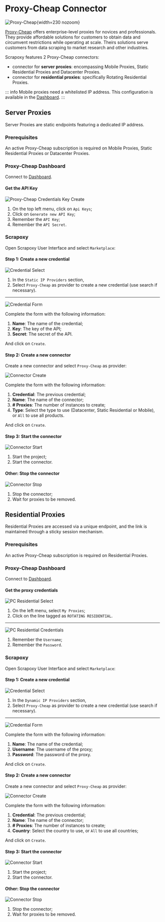# Proxy-Cheap Connector

![Proxy-Cheap](/assets/images/proxy-cheap.svg){width=230 nozoom}

[Proxy-Cheap](https://app.proxy-cheap.com/r/lt6xyT) offers enterprise-level proxies for novices and professionals. They provide affordable solutions for customers to obtain data and circumvent restrictions while operating at scale. Theirs solutions serve customers from data scraping to market research and other industries. 

Scrapoxy features 2 Proxy-Cheap connectors:

- connector for **server proxies**: encompassing Mobile Proxies, Static Residential Proxies and Datacenter Proxies.
- connector for **residential proxies**: specifically Rotating Residential Proxies.

::: info
Mobile proxies need a whitelisted IP address. This configuration is available in the [Dashboard](https://app.proxy-cheap.com).
:::


## Server Proxies

Server Proxies are static endpoints featuring a dedicated IP address. 


### Prerequisites

An active Proxy-Cheap subscription is required on Mobile Proxies, Static Residential Proxies or Datacenter Proxies.


### Proxy-Cheap Dashboard

Connect to [Dashboard](https://app.proxy-cheap.com).


#### Get the API Key

![Proxy-Cheap Credentials Key Create](pc_credentials_key_create.png)

1. On the top left menu, click on `Api Keys`;
2. Click on `Generate new API Key`;
3. Remember the `API Key`;
4. Remember the `API Secret`.


### Scrapoxy

Open Scrapoxy User Interface and select `Marketplace`:


#### Step 1: Create a new credential

![Credential Select](spx_credential_server_select.png)

1. In the `Static IP Providers` section,
2. Select `Proxy-Cheap` as provider to create a new credential (use search if necessary).

---

![Credential Form](spx_credential_server_create.png)

Complete the form with the following information:
1. **Name**: The name of the credential;
2. **Key**: The key of the API;
3. **Secret**: The secret of the API.

And click on `Create`.


#### Step 2: Create a new connector

Create a new connector and select `Proxy-Cheap` as provider:

![Connector Create](spx_connector_server_create.png)

Complete the form with the following information:
1. **Credential**: The previous credential;
2. **Name**: The name of the connector;
3. **# Proxies**: The number of instances to create;
4. **Type**: Select the type to use (Datacenter, Static Residential or Mobile), or `All` to use all products.

And click on `Create`.


#### Step 3: Start the connector

![Connector Start](spx_connector_start.png)

1. Start the project;
2. Start the connector.


#### Other: Stop the connector

![Connector Stop](spx_connector_stop.png)

1. Stop the connector;
2. Wait for proxies to be removed.


## Residential Proxies

Residential Proxies are accessed via a unique endpoint, and the link is maintained through a sticky session mechanism.


### Prerequisites

An active Proxy-Cheap subscription is required on Residential Proxies.


### Proxy-Cheap Dashboard

Connect to [Dashboard](https://app.proxy-cheap.com).


#### Get the proxy credentials

![PC Residential Select](pc_residential_select.png)

1. On the left menu, select `My Proxies`;
2. Click on the line tagged as `ROTATING RESIDENTIAL`.

---

![PC Residential Credentials](pc_residential_credentials.png)

1. Remember the `Username`;
2. Remember the `Password`.


### Scrapoxy

Open Scrapoxy User Interface and select `Marketplace`:


#### Step 1: Create a new credential

![Credential Select](spx_credential_residential_select.png)

1. In the `Dynamic IP Providers` section,
2. Select `Proxy-Cheap` as provider to create a new credential (use search if necessary).

---

![Credential Form](spx_credential_residential_create.png)

Complete the form with the following information:
1. **Name**: The name of the credential;
2. **Username**: The username of the proxy;
3. **Password**: The password of the proxy.

And click on `Create`.


#### Step 2: Create a new connector

Create a new connector and select `Proxy-Cheap` as provider:

![Connector Create](spx_connector_residential_create.png)

Complete the form with the following information:
1. **Credential**: The previous credential;
2. **Name**: The name of the connector;
3. **# Proxies**: The number of instances to create;
4. **Country**: Select the country to use, or `All` to use all countries;

And click on `Create`.


#### Step 3: Start the connector

![Connector Start](spx_connector_start.png)

1. Start the project;
2. Start the connector.


#### Other: Stop the connector

![Connector Stop](spx_connector_stop.png)

1. Stop the connector;
2. Wait for proxies to be removed.
